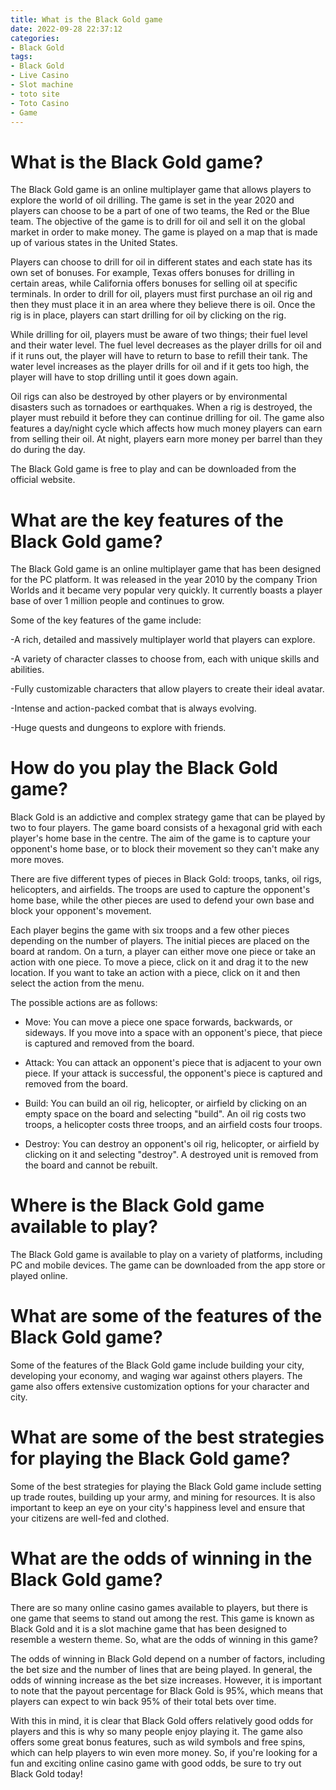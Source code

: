 ```yaml
---
title: What is the Black Gold game
date: 2022-09-28 22:37:12
categories:
- Black Gold
tags:
- Black Gold
- Live Casino
- Slot machine
- toto site
- Toto Casino
- Game
---
```



#  What is the Black Gold game?

The Black Gold game is an online multiplayer game that allows players to explore the world of oil drilling. The game is set in the year 2020 and players can choose to be a part of one of two teams, the Red or the Blue team. The objective of the game is to drill for oil and sell it on the global market in order to make money. The game is played on a map that is made up of various states in the United States.

Players can choose to drill for oil in different states and each state has its own set of bonuses. For example, Texas offers bonuses for drilling in certain areas, while California offers bonuses for selling oil at specific terminals. In order to drill for oil, players must first purchase an oil rig and then they must place it in an area where they believe there is oil. Once the rig is in place, players can start drilling for oil by clicking on the rig.

While drilling for oil, players must be aware of two things; their fuel level and their water level. The fuel level decreases as the player drills for oil and if it runs out, the player will have to return to base to refill their tank. The water level increases as the player drills for oil and if it gets too high, the player will have to stop drilling until it goes down again.

Oil rigs can also be destroyed by other players or by environmental disasters such as tornadoes or earthquakes. When a rig is destroyed, the player must rebuild it before they can continue drilling for oil. The game also features a day/night cycle which affects how much money players can earn from selling their oil. At night, players earn more money per barrel than they do during the day.

The Black Gold game is free to play and can be downloaded from the official website.

#  What are the key features of the Black Gold game?

The Black Gold game is an online multiplayer game that has been designed for the PC platform. It was released in the year 2010 by the company Trion Worlds and it became very popular very quickly. It currently boasts a player base of over 1 million people and continues to grow.

Some of the key features of the game include:

-A rich, detailed and massively multiplayer world that players can explore.

-A variety of character classes to choose from, each with unique skills and abilities.

-Fully customizable characters that allow players to create their ideal avatar.

-Intense and action-packed combat that is always evolving.

-Huge quests and dungeons to explore with friends.

#  How do you play the Black Gold game?

Black Gold is an addictive and complex strategy game that can be played by two to four players. The game board consists of a hexagonal grid with each player's home base in the centre. The aim of the game is to capture your opponent's home base, or to block their movement so they can't make any more moves.

There are five different types of pieces in Black Gold: troops, tanks, oil rigs, helicopters, and airfields. The troops are used to capture the opponent's home base, while the other pieces are used to defend your own base and block your opponent's movement.

Each player begins the game with six troops and a few other pieces depending on the number of players. The initial pieces are placed on the board at random. On a turn, a player can either move one piece or take an action with one piece. To move a piece, click on it and drag it to the new location. If you want to take an action with a piece, click on it and then select the action from the menu.

The possible actions are as follows:

- Move: You can move a piece one space forwards, backwards, or sideways. If you move into a space with an opponent's piece, that piece is captured and removed from the board.

- Attack: You can attack an opponent's piece that is adjacent to your own piece. If your attack is successful, the opponent's piece is captured and removed from the board.

- Build: You can build an oil rig, helicopter, or airfield by clicking on an empty space on the board and selecting "build". An oil rig costs two troops, a helicopter costs three troops, and an airfield costs four troops.

- Destroy: You can destroy an opponent's oil rig, helicopter, or airfield by clicking on it and selecting "destroy". A destroyed unit is removed from the board and cannot be rebuilt.

#  Where is the Black Gold game available to play?

The Black Gold game is available to play on a variety of platforms, including PC and mobile devices. The game can be downloaded from the app store or played online.

# What are some of the features of the Black Gold game?

Some of the features of the Black Gold game include building your city, developing your economy, and waging war against others players. The game also offers extensive customization options for your character and city.

# What are some of the best strategies for playing the Black Gold game?

Some of the best strategies for playing the Black Gold game include setting up trade routes, building up your army, and mining for resources. It is also important to keep an eye on your city's happiness level and ensure that your citizens are well-fed and clothed.

#  What are the odds of winning in the Black Gold game?

There are so many online casino games available to players, but there is one game that seems to stand out among the rest. This game is known as Black Gold and it is a slot machine game that has been designed to resemble a western theme. So, what are the odds of winning in this game?

The odds of winning in Black Gold depend on a number of factors, including the bet size and the number of lines that are being played. In general, the odds of winning increase as the bet size increases. However, it is important to note that the payout percentage for Black Gold is 95%, which means that players can expect to win back 95% of their total bets over time.

With this in mind, it is clear that Black Gold offers relatively good odds for players and this is why so many people enjoy playing it. The game also offers some great bonus features, such as wild symbols and free spins, which can help players to win even more money. So, if you're looking for a fun and exciting online casino game with good odds, be sure to try out Black Gold today!